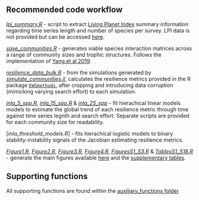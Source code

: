 ## Recommended code workflow

[*lpi_summary.R*](lpi_summary.R) - script to extract [Living Planet Index](https://www.livingplanetindex.org) summary information regarding time series length and number of species per survey. LPI data is not provided but can be accessed [here](https://www.livingplanetindex.org/search).

[*save_communities.R*](save_communities.R) - generates viable species interaction matrices across a range of community sizes and trophic structures. Follows the implementation of [Yang et al 2019](https://doi.org/10.1038/s41559-018-0794-x).

[*resilience_data_bulk.R*](resilience_data_bulk.R) - from the simulations generated by [*simulate_communities.jl*](https://github.com/duncanobrien/lpi-multivariate-res/tree/main/Code/Julia/simulate_communities.jl), calculates the resilience metrics provided in the R package [`EWSmethods`](https://doi.org/10.1111/ecog.06674), after cropping and introducing data corruption (mimicking varying search effort) to each simulation.

[*inla_5_spp.R*](inla_5_spp.R), [*inla_15_spp.R*](inla_15_spp.R) & [*inla_25_spp*](inla_25_spp.R) - fit hierachical linear models models to estimate the global trend of each resilience metric through time against time series legnth and search effort. Separate scripts are provided for each community size for readability.

[*inla_threshold_models.R*] - fits hierachical logistic models to binary stability-instability signals of the Jacobian estimating resilience metrics.

[*Figure1.R*](Figure1.R), [*Figure2.R*](Figure2.R), [*Figure3.R*](Figure3.R), [*Figure4.R*](Figure4.R), [*FiguresS1_S3.R*](FiguresS1_S3.R) & [*TablesS1_S18.R*](TableS1_S18.R) - generate the main figures available [here](https://github.com/duncanobrien/lpi-multivariate-res/tree/main/Results/figures) and the [supplementary tables](https://github.com/duncanobrien/lpi-multivariate-res/tree/main/Results/figures/supplementary_tables).

## Supporting functions
All supporting functions are found within the [auxiliary_functions folder](https://github.com/duncanobrien/lpi-multivariate-res/tree/main/Code/R/auxiliary_functions)

